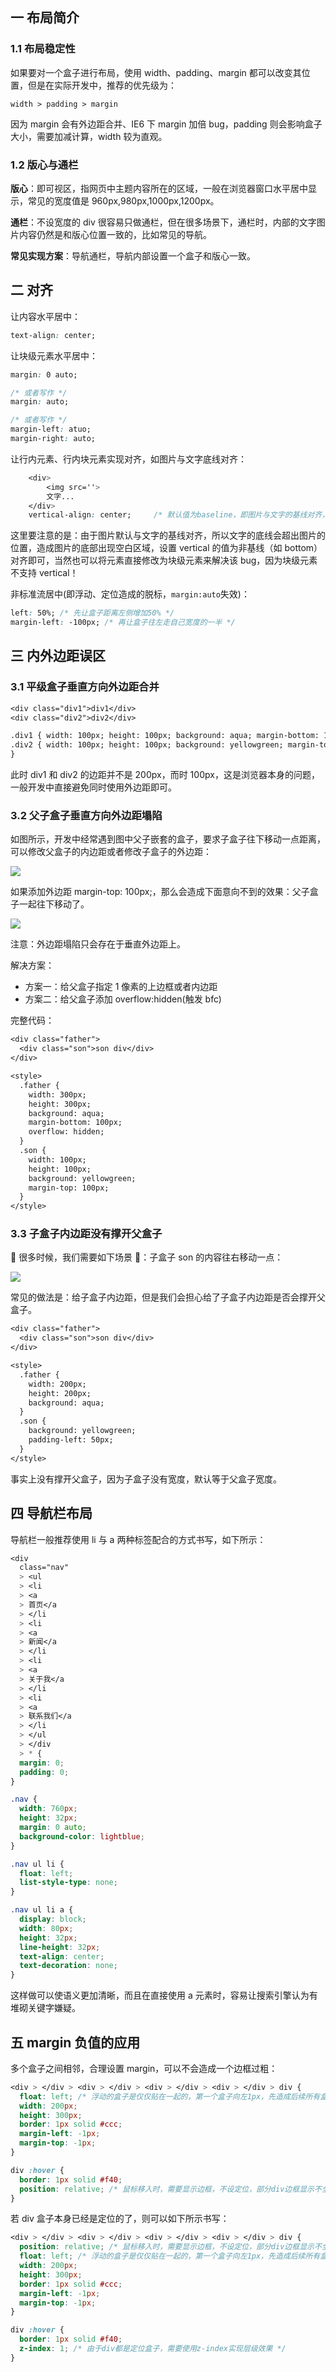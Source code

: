 ## 一 布局简介

### 1.1 布局稳定性

如果要对一个盒子进行布局，使用 width、padding、margin 都可以改变其位置，但是在实际开发中，推荐的优先级为：

```
width > padding > margin
```

因为 margin 会有外边距合并、IE6 下 margin 加倍 bug，padding 则会影响盒子大小，需要加减计算，width 较为直观。

### 1.2 版心与通栏

**版心**：即可视区，指网页中主题内容所在的区域，一般在浏览器窗口水平居中显示，常见的宽度值是 960px,980px,1000px,1200px。

**通栏**：不设宽度的 div 很容易只做通栏，但在很多场景下，通栏时，内部的文字图片内容仍然是和版心位置一致的，比如常见的导航。

**常见实现方案**：导航通栏，导航内部设置一个盒子和版心一致。

## 二 对齐

让内容水平居中：

```css
text-align: center;
```

让块级元素水平居中：

```css
margin: 0 auto;

/* 或者写作 */
margin: auto;

/* 或者写作 */
margin-left: atuo;
margin-right: auto;
```

让行内元素、行内块元素实现对齐，如图片与文字底线对齐：

```css
    <div>
        <img src=''>
        文字...
    </div>
    vertical-align: center;     /* 默认值为baseline，即图片与文字的基线对齐，middle可以实现文字图片垂直居中显示 */
```

这里要注意的是：由于图片默认与文字的基线对齐，所以文字的底线会超出图片的位置，造成图片的底部出现空白区域，设置 vertical 的值为非基线（如 bottom）对齐即可，当然也可以将元素直接修改为块级元素来解决该 bug，因为块级元素不支持 vertical！

非标准流居中(即浮动、定位造成的脱标，`margin:auto`失效)：

```css
left: 50%; /* 先让盒子距离左侧增加50% */
margin-left: -100px; /* 再让盒子往左走自己宽度的一半 */
```

## 三 内外边距误区

### 3.1 平级盒子垂直方向外边距合并

```txt
<div class="div1">div1</div>
<div class="div2">div2</div>

.div1 { width: 100px; height: 100px; background: aqua; margin-bottom: 100px; }
.div2 { width: 100px; height: 100px; background: yellowgreen; margin-top: 100px;
}
```

此时 div1 和 div2 的边距并不是 200px，而时 100px，这是浏览器本身的问题，一般开发中直接避免同时使用外边距即可。

### 3.2 父子盒子垂直方向外边距塌陷

如图所示，开发中经常遇到图中父子嵌套的盒子，要求子盒子往下移动一点距离，可以修改父盒子的内边距或者修改子盒子的外边距：

![](/images/CSS/css-03.png)

如果添加外边距 margin-top: 100px;，那么会造成下面意向不到的效果：父子盒子一起往下移动了。

![](/images/CSS/css-04.png)

注意：外边距塌陷只会存在于垂直外边距上。

解决方案：

- 方案一：给父盒子指定 1 像素的上边框或者内边距
- 方案二：给父盒子添加 overflow:hidden(触发 bfc)

完整代码：

```txt
<div class="father">
  <div class="son">son div</div>
</div>

<style>
  .father {
    width: 300px;
    height: 300px;
    background: aqua;
    margin-bottom: 100px;
    overflow: hidden;
  }
  .son {
    width: 100px;
    height: 100px;
    background: yellowgreen;
    margin-top: 100px;
  }
</style>
```

### 3.3 子盒子内边距没有撑开父盒子

 很多时候，我们需要如下场景 ：子盒子 son 的内容往右移动一点：

![](/images/CSS/css-04.png)

常见的做法是：给子盒子内边距，但是我们会担心给了子盒子内边距是否会撑开父盒子。

```txt
<div class="father">
  <div class="son">son div</div>
</div>

<style>
  .father {
    width: 200px;
    height: 200px;
    background: aqua;
  }
  .son {
    background: yellowgreen;
    padding-left: 50px;
  }
</style>
```

事实上没有撑开父盒子，因为子盒子没有宽度，默认等于父盒子宽度。

## 四 导航栏布局

导航栏一般推荐使用 li 与 a 两种标签配合的方式书写，如下所示：

```css
<div
  class="nav"
  > <ul
  > <li
  > <a
  > 首页</a
  > </li
  > <li
  > <a
  > 新闻</a
  > </li
  > <li
  > <a
  > 关于我</a
  > </li
  > <li
  > <a
  > 联系我们</a
  > </li
  > </ul
  > </div
  > * {
  margin: 0;
  padding: 0;
}

.nav {
  width: 760px;
  height: 32px;
  margin: 0 auto;
  background-color: lightblue;
}

.nav ul li {
  float: left;
  list-style-type: none;
}

.nav ul li a {
  display: block;
  width: 80px;
  height: 32px;
  line-height: 32px;
  text-align: center;
  text-decoration: none;
}
```

这样做可以使语义更加清晰，而且在直接使用 a 元素时，容易让搜索引擎认为有堆砌关键字嫌疑。

## 五 margin 负值的应用

多个盒子之间相邻，合理设置 margin，可以不会造成一个边框过粗：

```css
<div > </div > <div > </div > <div > </div > <div > </div > div {
  float: left; /* 浮动的盒子是仅仅贴在一起的，第一个盒子向左1px，先造成后续所有盒子的浮动贴在一起，然后才陆续向左移动1px */
  width: 200px;
  height: 300px;
  border: 1px solid #ccc;
  margin-left: -1px;
  margin-top: -1px;
}

div :hover {
  border: 1px solid #f40;
  position: relative; /* 鼠标移入时，需要显示边框，不设定位，部分div边框显示不全 */
}
```

若 div 盒子本身已经是定位的了，则可以如下所示书写：

```css
<div > </div > <div > </div > <div > </div > <div > </div > div {
  position: relative; /* 鼠标移入时，需要显示边框，不设定位，部分div边框显示不全 */
  float: left; /* 浮动的盒子是仅仅贴在一起的，第一个盒子向左1px，先造成后续所有盒子的浮动贴在一起，然后才陆续向左移动1px */
  width: 200px;
  height: 300px;
  border: 1px solid #ccc;
  margin-left: -1px;
  margin-top: -1px;
}

div :hover {
  border: 1px solid #f40;
  z-index: 1; /* 由于div都是定位盒子，需要使用z-index实现层级效果 */
}
```
